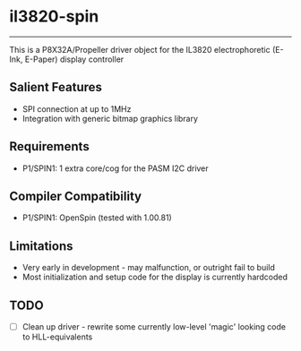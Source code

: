 # il3820-spin 
-------------

This is a P8X32A/Propeller driver object for the IL3820 electrophoretic (E-Ink, E-Paper) display controller

## Salient Features

* SPI connection at up to 1MHz
* Integration with generic bitmap graphics library

## Requirements

* P1/SPIN1: 1 extra core/cog for the PASM I2C driver

## Compiler Compatibility

* P1/SPIN1: OpenSpin (tested with 1.00.81)

## Limitations

* Very early in development - may malfunction, or outright fail to build
* Most initialization and setup code for the display is currently hardcoded

## TODO
- [ ] Clean up driver - rewrite some currently low-level 'magic' looking code to HLL-equivalents

